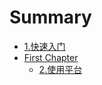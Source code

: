# Summary

* [1.快速入门](README.md)
* [First Chapter](chapter1.md)
   * [2.使用平台](2shi_yong_ping_tai.md)

